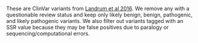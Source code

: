 These are ClinVar variants from [Landrum et al 2016](https://academic.oup.com/nar/article-lookup/doi/10.1093/nar/gkv1222). We remove any with a questionable review status and keep only likely benign, benign, pathogenic, and likely pathogenic variants.
We also filter out variants tagged with an SSR value because they may be false positives due to paralogy or sequencing/computational errors.

